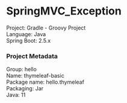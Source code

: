 # SpringMVC_Exception

Project: Gradle - Groovy Project <br>
Language: Java <br>
Spring Boot: 2.5.x <br>

### Project Metadata
Group: hello <br>
Name: thymeleaf-basic <br>
Package name: hello.thymeleaf <br>
Packaging: Jar <br>
Java: 11 <br>

